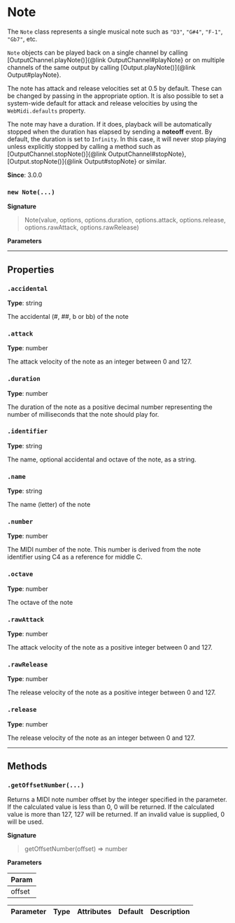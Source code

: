 # Note

The `Note` class represents a single musical note such as `"D3"`, `"G#4"`, `"F-1"`, `"Gb7"`, etc.

`Note` objects can be played back on a single channel by calling
[OutputChannel.playNote()]{@link OutputChannel#playNote} or on multiple channels of the same
output by calling [Output.playNote()]{@link Output#playNote}.

The note has attack and release velocities set at 0.5 by default. These can be changed by passing
in the appropriate option. It is also possible to set a system-wide default for attack and
release velocities by using the `WebMidi.defaults` property.

The note may have a duration. If it does, playback will be automatically stopped when the
duration has elapsed by sending a **noteoff** event. By default, the duration is set to
`Infinity`. In this case, it will never stop playing unless explicitly stopped by calling a
method such as [OutputChannel.stopNote()]{@link OutputChannel#stopNote},
[Output.stopNote()]{@link Output#stopNote} or similar.

**Since**: 3.0.0




### `new Note(...)`

**Signature**

> Note(value, options, options.duration, options.attack, options.release, options.rawAttack, options.rawRelease)

**Parameters**

***

## Properties

### `.accidental`
**Type**: string

The accidental (#, ##, b or bb) of the note



### `.attack`
**Type**: number

The attack velocity of the note as an integer between 0 and 127.



### `.duration`
**Type**: number

The duration of the note as a positive decimal number representing the number of milliseconds
that the note should play for.



### `.identifier`
**Type**: string

The name, optional accidental and octave of the note, as a string.



### `.name`
**Type**: string

The name (letter) of the note



### `.number`
**Type**: number

The MIDI number of the note. This number is derived from the note identifier using C4 as a
reference for middle C.



### `.octave`
**Type**: number

The octave of the note



### `.rawAttack`
**Type**: number

The attack velocity of the note as a positive integer between 0 and 127.



### `.rawRelease`
**Type**: number

The release velocity of the note as a positive integer between 0 and 127.



### `.release`
**Type**: number

The release velocity of the note as an integer between 0 and 127.




***

## Methods

### `.getOffsetNumber(...)`

Returns a MIDI note number offset by the integer specified in the parameter. If the calculated
value is less than 0, 0 will be returned. If the calculated value is more than 127, 127 will be
returned. If an invalid value is supplied, 0 will be used.

**Signature**

> getOffsetNumber(offset) ⇒ number

**Parameters**


| Param |
| --- |
| offset | <!---->





| Parameter    | Type         | Attributes   | Default      | Description  |
| ------------ | ------------ | ------------ | ------------ | ------------ |



